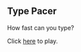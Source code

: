 ## Type Pacer

How fast can you type?

Click [here](https://olisanweze.github.io/typepacer/) to play.